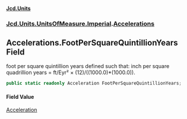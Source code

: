 #### [Jcd.Units](index 'index')
### [Jcd.Units.UnitsOfMeasure.Imperial](Jcd.Units.UnitsOfMeasure.Imperial 'Jcd.Units.UnitsOfMeasure.Imperial').[Accelerations](Accelerations 'Jcd.Units.UnitsOfMeasure.Imperial.Accelerations')

## Accelerations.FootPerSquareQuintillionYears Field

foot per square quintillion years defined such that: inch per square quadrillion years = ft/Eyr² ×
(12)/((1000.0)*(1000.0)).

```csharp
public static readonly Acceleration FootPerSquareQuintillionYears;
```

#### Field Value
[Acceleration](Acceleration 'Jcd.Units.UnitTypes.Acceleration')